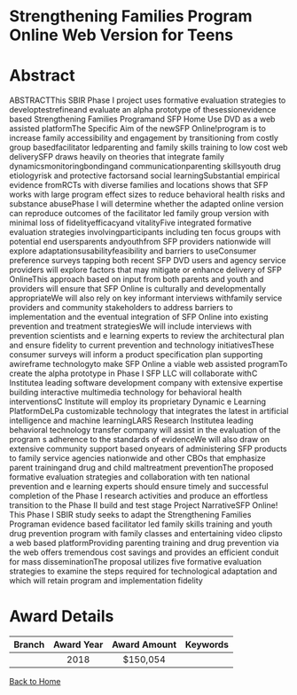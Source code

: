 
Strengthening Families Program Online Web Version for Teens
===========================================================

# Abstract


ABSTRACTThis SBIR Phase I project uses formative evaluation strategies to developtestrefineand evaluate an
alpha prototype of thesessionevidence based Strengthening Families Programand SFP Home Use
DVD as a web assisted platformThe Specific Aim of the newSFP Online!program is to increase family
accessibility and engagement by transitioning from costly group basedfacilitator ledparenting and family
skills training to low cost web deliverySFP draws heavily on theories that integrate family dynamicsmonitoringbondingand communicationparenting skillsyouth drug etiologyrisk and protective factorsand social learningSubstantial empirical evidence fromRCTs with diverse families and locations shows
that SFP works with large program effect sizes to reduce behavioral health risks and substance abusePhase I
will determine whether the adapted online version can reproduce outcomes of the facilitator led family group
version with minimal loss of fidelityefficacyand vitalityFive integrated formative evaluation strategies
involvingparticipants including ten focus groups with potential end usersparents andyouthfrom
SFP providers nationwide will explore adaptationsusabilityfeasibility and barriers to useConsumer
preference surveys tapping both recent SFP DVD users and agency service providers will explore factors that
may mitigate or enhance delivery of SFP OnlineThis approach based on input from both parents and youth
and providers will ensure that SFP Online is culturally and developmentally appropriateWe will also rely on
key informant interviews withfamily service providers and community stakeholders to address barriers to
implementation and the eventual integration of SFP Online into existing prevention and treatment strategiesWe will include interviews with prevention scientists and e learning experts to review the architectural plan and
ensure fidelity to current prevention and technology initiativesThese consumer surveys will inform a product
specification plan supporting awireframe technologyto make SFP Online a viable web assisted programTo
create the alpha prototype in Phase I SFP LLC will collaborate withC Institutea leading software
development company with extensive expertise building interactive multimedia technology for behavioral health
interventionsC Institute will employ its proprietary Dynamic e Learning PlatformDeLPa customizable
technology that integrates the latest in artificial intelligence and machine learningLARS Research Institutea
leading behavioral technology transfer company will assist in the evaluation of the program s adherence to the
standards of evidenceWe will also draw on extensive community support based onyears of administering
SFP products to family service agencies nationwide and other CBOs that emphasize parent trainingand drug
and child maltreatment preventionThe proposed formative evaluation strategies and collaboration with ten
national prevention and e learning experts should ensure timely and successful completion of the Phase I
research activities and produce an effortless transition to the Phase II build and test stage Project NarrativeSFP Online!
This Phase I SBIR study seeks to adapt the Strengthening Families Programan evidence based facilitator led
family skills training and youth drug prevention program with family classes and entertaining video clipsto a
web based platformProviding parenting training and drug prevention via the web offers tremendous cost
savings and provides an efficient conduit for mass disseminationThe proposal utilizes five formative
evaluation strategies to examine the steps required for technological adaptation and which will retain program
and implementation fidelity  

# Award Details

|Branch|Award Year|Award Amount|Keywords|
| :---: | :---: | :---: | :---: |
||2018|$150,054||
  
  


[Back to Home](https://github.com/chrischow/dod_sbir_awards#2407)